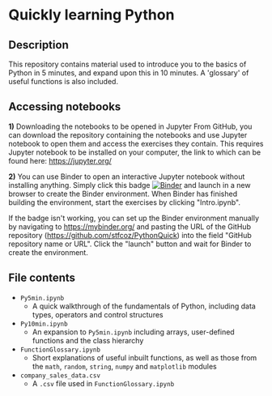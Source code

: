 # Quickly learning Python
## Description
This repository contains material used to introduce you to the basics of Python in 5 minutes, and expand upon this in 10 minutes.  A 'glossary' of useful functions is also included.

## Accessing notebooks

**1)** Downloading the notebooks to be opened in Jupyter From GitHub, you can download the repository containing the notebooks and use Jupyter notebook to open them and access the exercises they contain. This requires Jupyter notebook to be installed on your computer, the link to which can be found here: https://jupyter.org/

**2)** You can use Binder to open an interactive Jupyter notebook without installing anything. Simply click this badge [![Binder](https://mybinder.org/badge_logo.svg)](https://mybinder.org/v2/gh/stfcoz/PythonQuick/HEAD) and launch in a new browser to create the Binder environment. When Binder has finished building the environment, start the exercises by clicking "Intro.ipynb".

If the badge isn't working, you can set up the Binder environment manually by navigating to https://mybinder.org/ and pasting the URL of the GitHub repository (https://github.com/stfcoz/PythonQuick) into the field "GitHub repository name or URL". Click the "launch" button and wait for Binder to create the environment.

## File contents
- `Py5min.ipynb`
  - A quick walkthrough of the fundamentals of Python, including data types, operators and control structures
- `Py10min.ipynb`
  - An expansion to `Py5min.ipynb` including arrays, user-defined functions and the class hierarchy
- `FunctionGlossary.ipynb`
  - Short explanations of useful inbuilt functions, as well as those from the `math`, `random`, `string`, `numpy` and `matplotlib` modules
- `company_sales_data.csv`
  - A `.csv` file used in `FunctionGlossary.ipynb`
